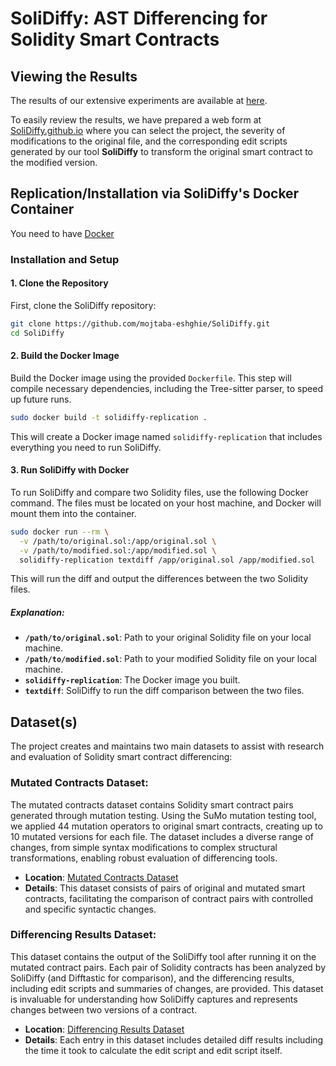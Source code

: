 # SoliDiffy: AST Differencing for Solidity Smart Contracts

## Viewing the Results
The results of our extensive experiments are available at [here](https://github.com/SoliDiffy/SoliDiffy-results).

To easily review the results, we have prepared a web form at [SoliDiffy.github.io](https://SoliDiffy.github.io) where you can select the project, the severity of modifications to the original file, and the corresponding edit scripts generated by our tool **SoliDiffy** to transform the original smart contract to the modified version.

## Replication/Installation via SoliDiffy's Docker Container

You need to have [Docker](https://docs.docker.com/get-docker/) 

### Installation and Setup

#### 1. Clone the Repository
First, clone the SoliDiffy repository:

```bash
git clone https://github.com/mojtaba-eshghie/SoliDiffy.git
cd SoliDiffy
```

#### 2. Build the Docker Image
Build the Docker image using the provided `Dockerfile`. This step will compile necessary dependencies, including the Tree-sitter parser, to speed up future runs.

```bash
sudo docker build -t solidiffy-replication .
```

This will create a Docker image named `solidiffy-replication` that includes everything you need to run SoliDiffy.

#### 3. Run SoliDiffy with Docker

To run SoliDiffy and compare two Solidity files, use the following Docker command. The files must be located on your host machine, and Docker will mount them into the container.

```bash
sudo docker run --rm \
  -v /path/to/original.sol:/app/original.sol \
  -v /path/to/modified.sol:/app/modified.sol \
  solidiffy-replication textdiff /app/original.sol /app/modified.sol
```

This will run the diff and output the differences between the two Solidity files.

##### Explanation:
- **`/path/to/original.sol`**: Path to your original Solidity file on your local machine.
- **`/path/to/modified.sol`**: Path to your modified Solidity file on your local machine.
- **`solidiffy-replication`**: The Docker image you built.
- **`textdiff`**: SoliDiffy to run the diff comparison between the two files.




## Dataset(s)

The project creates and maintains two main datasets to assist with research and evaluation of Solidity smart contract differencing:

### **Mutated Contracts Dataset**:
The mutated contracts dataset contains Solidity smart contract pairs generated through mutation testing. Using the SuMo mutation testing tool, we applied 44 mutation operators to original smart contracts, creating up to 10 mutated versions for each file. The dataset includes a diverse range of changes, from simple syntax modifications to complex structural transformations, enabling robust evaluation of differencing tools.

- **Location**: [Mutated Contracts Dataset](https://github.com/SoliDiffy/SoliDiffy-results/tree/main/contracts/mutants)
- **Details**: This dataset consists of pairs of original and mutated smart contracts, facilitating the comparison of contract pairs with controlled and specific syntactic changes.
   
### **Differencing Results Dataset**:
This dataset contains the output of the SoliDiffy tool after running it on the mutated contract pairs. Each pair of Solidity contracts has been analyzed by SoliDiffy (and Difftastic for comparison), and the differencing results, including edit scripts and summaries of changes, are provided. This dataset is invaluable for understanding how SoliDiffy captures and represents changes between two versions of a contract.

- **Location**: [Differencing Results Dataset](https://github.com/SoliDiffy/SoliDiffy-results/tree/main/results/contracts/mutants)
- **Details**: Each entry in this dataset includes detailed diff results including the time it took to calculate the edit script and edit script itself.

